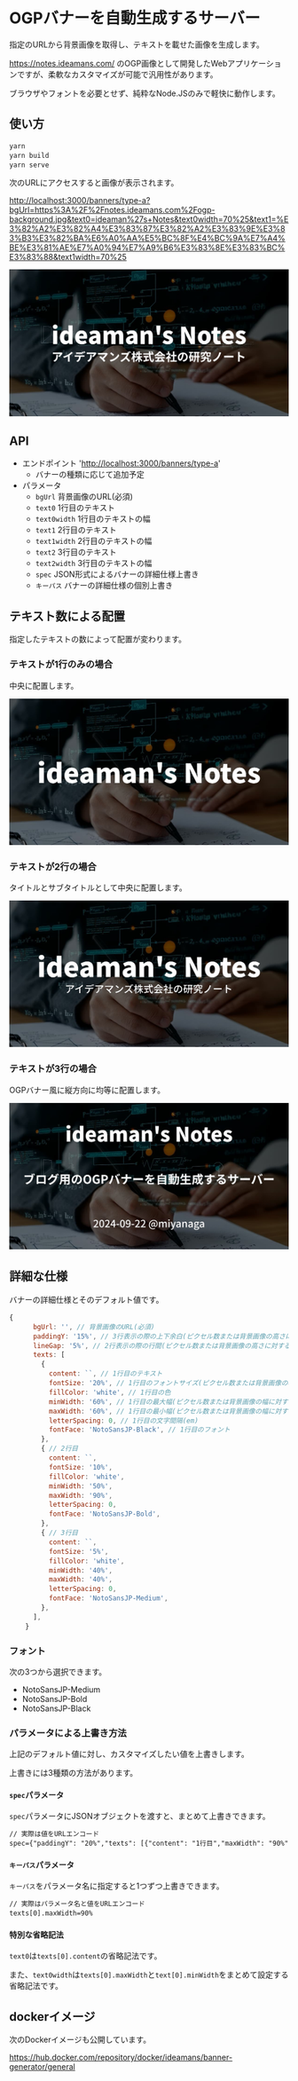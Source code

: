 # OGPバナーを自動生成するサーバー

指定のURLから背景画像を取得し、テキストを載せた画像を生成します。

<https://notes.ideamans.com/> のOGP画像として開発したWebアプリケーションですが、柔軟なカスタマイズが可能で汎用性があります。

ブラウザやフォントを必要とせず、純粋なNode.JSのみで軽快に動作します。

## 使い方

```bash
yarn
yarn build
yarn serve
```

次のURLにアクセスすると画像が表示されます。

<http://localhost:3000/banners/type-a?bgUrl=https%3A%2F%2Fnotes.ideamans.com%2Fogp-background.jpg&text0=ideaman%27s+Notes&text0width=70%25&text1=%E3%82%A2%E3%82%A4%E3%83%87%E3%82%A2%E3%83%9E%E3%83%B3%E3%82%BA%E6%A0%AA%E5%BC%8F%E4%BC%9A%E7%A4%BE%E3%81%AE%E7%A0%94%E7%A9%B6%E3%83%8E%E3%83%BC%E3%83%88&text1width=70%25>

![バナー画像の例](./readme/type-a.jpg)

## API

- エンドポイント '<http://localhost:3000/banners/type-a>'
  - バナーの種類に応じて追加予定
- パラメータ
  - `bgUrl` 背景画像のURL(必須)
  - `text0` 1行目のテキスト
  - `text0width` 1行目のテキストの幅
  - `text1` 2行目のテキスト
  - `text1width` 2行目のテキストの幅
  - `text2` 3行目のテキスト
  - `text2width` 3行目のテキストの幅
  - `spec` JSON形式によるバナーの詳細仕様上書き
  - `キーパス` バナーの詳細仕様の個別上書き

## テキスト数による配置

指定したテキストの数によって配置が変わります。

### テキストが1行のみの場合

中央に配置します。

![1行のみの場合](./readme/one-text.jpg)

### テキストが2行の場合

タイトルとサブタイトルとして中央に配置します。

![2行の場合](./readme/two-texts.jpg)

### テキストが3行の場合

OGPバナー風に縦方向に均等に配置します。

![3行の場合](./readme/three-texts.jpg)

## 詳細な仕様

バナーの詳細仕様とそのデフォルト値です。

```js
{
      bgUrl: '', // 背景画像のURL(必須)
      paddingY: '15%', // 3行表示の際の上下余白(ピクセル数または背景画像の高さに対する%)
      lineGap: '5%', // 2行表示の際の行間(ピクセル数または背景画像の高さに対する%)
      texts: [
        {
          content: ``, // 1行目のテキスト
          fontSize: '20%', // 1行目のフォントサイズ(ピクセル数または背景画像の幅に対する%)
          fillColor: 'white', // 1行目の色
          minWidth: '60%', // 1行目の最大幅(ピクセル数または背景画像の幅に対する%)
          maxWidth: '60%', // 1行目の最小幅(ピクセル数または背景画像の幅に対する%)
          letterSpacing: 0, // 1行目の文字間隔(em)
          fontFace: 'NotoSansJP-Black', // 1行目のフォント
        },
        { // 2行目
          content: ``,
          fontSize: '10%',
          fillColor: 'white',
          minWidth: '50%',
          maxWidth: '90%',
          letterSpacing: 0,
          fontFace: 'NotoSansJP-Bold',
        },
        { // 3行目
          content: ``,
          fontSize: '5%',
          fillColor: 'white',
          minWidth: '40%',
          maxWidth: '40%',
          letterSpacing: 0,
          fontFace: 'NotoSansJP-Medium',
        },
      ],
    }
```

### フォント

次の3つから選択できます。

- NotoSansJP-Medium
- NotoSansJP-Bold
- NotoSansJP-Black

### パラメータによる上書き方法

上記のデフォルト値に対し、カスタマイズしたい値を上書きします。

上書きには3種類の方法があります。

#### `spec`パラメータ

`spec`パラメータにJSONオブジェクトを渡すと、まとめて上書きできます。

```txt
// 実際は値をURLエンコード
spec={"paddingY": "20%","texts": [{"content": "1行目","maxWidth": "90%"}]}
```

#### `キーパス`パラメータ

`キーパス`をパラメータ名に指定すると1つずつ上書きできます。

```txt
// 実際はパラメータ名と値をURLエンコード
texts[0].maxWidth=90%
```

#### 特別な省略記法

`text0`は`texts[0].content`の省略記法です。

また、`text0width`は`texts[0].maxWidth`と`text[0].minWidth`をまとめて設定する省略記法です。

## dockerイメージ

次のDockerイメージも公開しています。

<https://hub.docker.com/repository/docker/ideamans/banner-generator/general>
